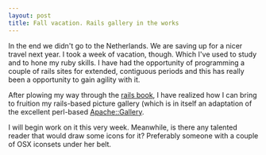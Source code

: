 ```yaml
---
layout: post
title: Fall vacation. Rails gallery in the works
---
```


In the end we didn't go to the Netherlands. We are saving up for a nicer travel next year. I took a week of vacation, though. Which I've used to study and to hone my ruby skills. I have had the opportunity of programming a couple of rails sites for extended, contiguous periods and this has really been a opportunity to gain agility with it.

After plowing my way through the <a href="http://www.amazon.com/exec/obidos/redirect?tag=ws%26link_code=xm2%26camp=2025%26creative=165953%26path=http://www.amazon.com/gp/redirect.html%253fASIN=097669400X%2526tag=ws%2526lcode=xm2%2526cID=2025%2526ccmID=165953%2526location=/o/ASIN/097669400X%25253FSubscriptionId=02ZH6J1W0649DTNS6002">rails book</a>, I have realized how I can bring to fruition my rails-based picture gallery (which is in itself an adaptation of the excellent perl-based [Apache::Gallery](http://apachegallery.dk).

I will begin work on it this very week. Meanwhile, is there any talented reader that would draw some icons for it? Preferably someone with a couple of OSX iconsets under her belt.
